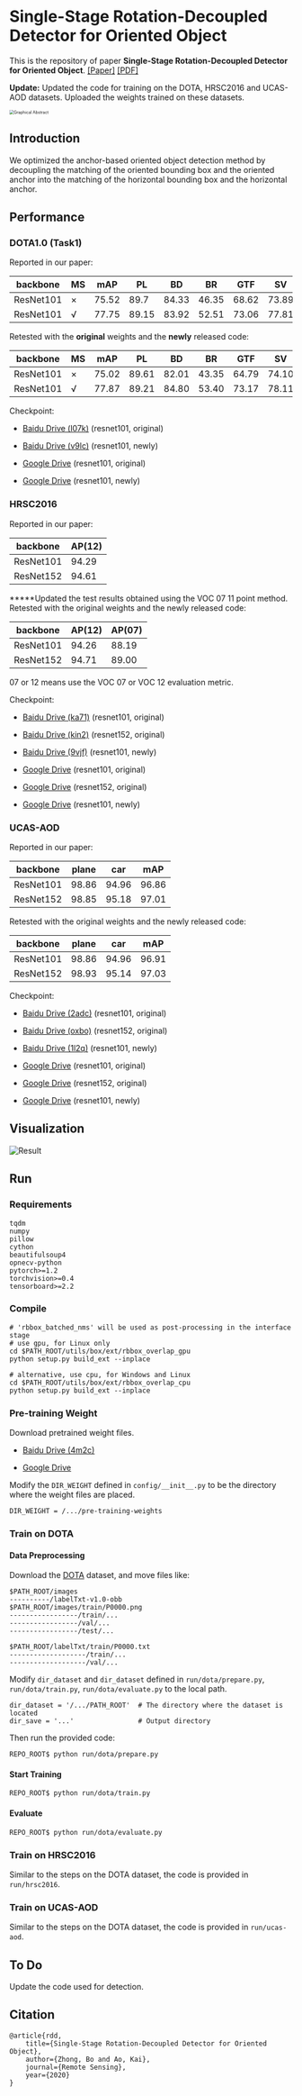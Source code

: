 # Single-Stage Rotation-Decoupled Detector for Oriented Object

This is the repository of paper **Single-Stage Rotation-Decoupled Detector for Oriented Object**. [[Paper]](https://www.mdpi.com/2072-4292/12/19/3262/htm) [[PDF]](https://www.mdpi.com/2072-4292/12/19/3262/pdf)

**Update:**  Updated the code for training on the DOTA, HRSC2016 and UCAS-AOD datasets. Uploaded the weights trained on these datasets.

<img src="demo/graphical-abstract.png" alt="Graphical Abstract" style="zoom: 50%;" />



## Introduction

We optimized the anchor-based oriented object detection method by decoupling the matching of the oriented bounding box and the oriented anchor into the matching of the horizontal bounding box and the horizontal anchor.

## Performance

### DOTA1.0 (Task1)

Reported in our paper:

| backbone  | MS   | mAP   | PL    | BD    | BR    | GTF   | SV    | LV    | SH    | TC    | BC    | ST    | SBF   | RA    | HA    | SP    | HC    |
| --------- | ---- | ----- | ----- | ----- | ----- | ----- | ----- | ----- | ----- | ----- | ----- | ----- | ----- | ----- | ----- | ----- | ----- |
| ResNet101 | ×    | 75.52 | 89.7  | 84.33 | 46.35 | 68.62 | 73.89 | 73.19 | 86.92 | 90.41 | 86.46 | 84.3  | 64.22 | 64.95 | 73.55 | 72.59 | 73.31 |
| ResNet101 | √    | 77.75 | 89.15 | 83.92 | 52.51 | 73.06 | 77.81 | 79    | 87.08 | 90.62 | 86.72 | 87.15 | 63.96 | 70.29 | 76.98 | 75.79 | 72.15 |

Retested with the **original** weights and the **newly** released code:

| backbone  | MS   | mAP   | PL    | BD    | BR    | GTF   | SV    | LV    | SH    | TC    | BC    | ST    | SBF   | RA    | HA    | SP    | HC    |
| --------- | ---- | ----- | ----- | ----- | ----- | ----- | ----- | ----- | ----- | ----- | ----- | ----- | ----- | ----- | ----- | ----- | ----- |
| ResNet101 | ×    | 75.02 | 89.61 | 82.01 | 43.35 | 64.79 | 74.10 | 77.54 | 87.11 | 90.84 | 87.15 | 84.80 | 61.52 | 62.22 | 74.49 | 72.57 | 73.13 |
| ResNet101 | √    | 77.87 | 89.21 | 84.80 | 53.40 | 73.17 | 78.11 | 79.44 | 87.28 | 90.78 | 86.46 | 87.43 | 63.46 | 69.91 | 77.52 | 76.00 | 71.06 |

Checkpoint:

- [Baidu Drive (l07k)](https://pan.baidu.com/s/1KppCwFpGT-x_BakpIw4KfA) (resnet101, original)
- [Baidu Drive (v9lc)](https://pan.baidu.com/s/1YrsWWbmk9M6fokDWbfSy3A) (resnet101, newly)

- [Google Drive](https://drive.google.com/file/d/1_QfLJMusMIsdDUpQzqwUCUyBT6N15HvJ/view?usp=sharing) (resnet101, original)
- [Google Drive](https://drive.google.com/drive/folders/1aJ0lfPo-Zqh4g5kf8sXTNIzTLyjVsdLO?usp=sharing) (resnet101, newly)

### HRSC2016

Reported in our paper:

| backbone  | AP(12) |
| --------- | ------ |
| ResNet101 | 94.29  |
| ResNet152 | 94.61  |

*****Updated the test results obtained using the VOC 07 11 point method. Retested with the original weights and the newly released code:

| backbone  | AP(12) | AP(07) |
| --------- | ------ | ------ |
| ResNet101 | 94.26  | 88.19  |
| ResNet152 | 94.71  | 89.00  |

 07 or 12 means use the VOC 07 or VOC 12 evaluation metric.

Checkpoint:

- [Baidu Drive (ka71)](https://pan.baidu.com/s/1TE98ntQFivqLpSi7PlofHw) (resnet101, original)
- [Baidu Drive (kin2)](https://pan.baidu.com/s/1Sp5PQoHLUT0jD5yUMDo73g) (resnet152, original)
- [Baidu Drive (9vjf)](https://pan.baidu.com/s/11gv3KZKMB4ZBkOaSygD3GA) (resnet101, newly)

- [Google Drive](https://drive.google.com/file/d/1EqH8Ipb9Haa8Rcn0dlZCP3klKaWG990y/view?usp=sharing) (resnet101, original)
- [Google Drive](https://drive.google.com/file/d/1it-7n7oGZeFHuUa8GZqbljLxLqUvgaSb/view?usp=sharing) (resnet152, original)
- [Google Drive](https://drive.google.com/drive/folders/1i2rHVYQswf4c-iUiIjfj3WKUcDhJS7qS?usp=sharing) (resnet101, newly)

### UCAS-AOD

Reported in our paper:

| backbone  | plane | car   | mAP   |
| --------- | ----- | ----- | ----- |
| ResNet101 | 98.86 | 94.96 | 96.86 |
| ResNet152 | 98.85 | 95.18 | 97.01 |

Retested with the original weights and the newly released code:

| backbone  | plane | car   | mAP   |
| --------- | ----- | ----- | ----- |
| ResNet101 | 98.86 | 94.96 | 96.91 |
| ResNet152 | 98.93 | 95.14 | 97.03 |

Checkpoint:

- [Baidu Drive (2adc)](https://pan.baidu.com/s/1-w2QRXa_hhHPBkUSELbxPg) (resnet101, original)
- [Baidu Drive (oxbo)](https://pan.baidu.com/s/1cmkV40p0POBwsr0f1HZEBw) (resnet152, original)
- [Baidu Drive (1l2q)](https://pan.baidu.com/s/1sS5lc65F99lz7SmPMAw1uw) (resnet101, newly)

- [Google Drive](https://drive.google.com/file/d/1HjdK5tXhRQ-wAkBmdJ5KaJRhoqmCELoB/view?usp=sharing) (resnet101, original)
- [Google Drive](https://drive.google.com/file/d/1zr5tFDHxHIIU7vlsCvBgVmV8IkH591O5/view?usp=sharing) (resnet152, original)
- [Google Drive](https://drive.google.com/drive/folders/1OBNjd-1I9AO0alKtYnoR_4rlDse3lVj4?usp=sharing) (resnet101, newly)

## Visualization

![Result](demo/result.png)

## Run

### Requirements

```
tqdm
numpy
pillow
cython
beautifulsoup4
opnecv-python
pytorch>=1.2
torchvision>=0.4
tensorboard>=2.2
```

### Compile

```
# 'rbbox_batched_nms' will be used as post-processing in the interface stage
# use gpu, for Linux only
cd $PATH_ROOT/utils/box/ext/rbbox_overlap_gpu
python setup.py build_ext --inplace

# alternative, use cpu, for Windows and Linux
cd $PATH_ROOT/utils/box/ext/rbbox_overlap_cpu
python setup.py build_ext --inplace
```

###  Pre-training Weight

Download pretrained weight  files. 

- [Baidu Drive (4m2c)](https://pan.baidu.com/s/1u9i3giU5Q-7XAF_rkyL8Bw)

- [Google Drive](https://drive.google.com/drive/folders/1ll4DxqkIa77tBq3H59cdv_ziAfYO8ek7?usp=sharing)

Modify the `DIR_WEIGHT` defined in `config/__init__.py` to be the directory where the weight files are placed.

```
DIR_WEIGHT = /.../pre-training-weights
```

### Train on DOTA

#### Data Preprocessing

Download the [DOTA](https://captain-whu.github.io/DOTA/index.html) dataset, and move files like:

```
$PATH_ROOT/images
----------/labelTxt-v1.0-obb
$PATH_ROOT/images/train/P0000.png
-----------------/train/...
-----------------/val/...
-----------------/test/...

$PATH_ROOT/labelTxt/train/P0000.txt
-------------------/train/...
-------------------/val/...
```

Modify `dir_dataset` and `dir_dataset` defined in `run/dota/prepare.py`,  `run/dota/train.py`, `run/dota/evaluate.py` to the local path.

```
dir_dataset = '/.../PATH_ROOT'  # The directory where the dataset is located
dir_save = '...'                # Output directory
```

Then run the provided code:

```
REPO_ROOT$ python run/dota/prepare.py
```

#### Start Training

```
REPO_ROOT$ python run/dota/train.py
```

#### Evaluate

```
REPO_ROOT$ python run/dota/evaluate.py
```

### Train on HRSC2016

Similar to the steps on the DOTA dataset, the code is provided in `run/hrsc2016`.

### Train on UCAS-AOD

Similar to the steps on the DOTA dataset, the code is provided in `run/ucas-aod`.

## To Do

Update the code used for detection.

## Citation

```
@article{rdd,
    title={Single-Stage Rotation-Decoupled Detector for Oriented Object},
    author={Zhong, Bo and Ao, Kai},
    journal={Remote Sensing},
    year={2020}
}
```